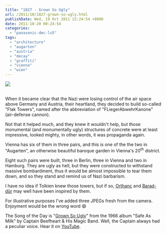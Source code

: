 ```yaml
---
title: "1827 - Grown So Ugly"
url: /2011/10/1827-grown-so-ugly.html
publishDate: Wed, 19 Oct 2011 22:24:54 +0000
date: 2011-10-20 00:24:54
categories: 
  - "panasonic-dmc-lx5"
tags: 
  - "architecture"
  - "augarten"
  - "austria"
  - "decay"
  - "graffiti"
  - "vienna"
  - "wien"
---
```

<div class="container">
<div class="center"><a target="_blank" href="https://d25zfm9zpd7gm5.cloudfront.net/1200x1200/2011/20111018_164109_ps.jpg"><img src="https://d25zfm9zpd7gm5.cloudfront.net/0600x0600/2011/20111018_164109_ps.jpg" /></a></div>
</div>
<br />

When it became clear that the Nazi were losing control of the air space above Germany and Austria, their heartland, they decided to build so-called "Flak Towers", named after the abbreviation of "FLiegerAbwehrKanone" (air-defense cannon). 

<a target="_blank" href="https://d25zfm9zpd7gm5.cloudfront.net/1200x1200/2011/20111018_164327.JPG"><img style="margin: 0pt 10px 0pt 0px; float: left;" src="https://d25zfm9zpd7gm5.cloudfront.net/0150x0150/2011/20111018_164327.JPG" alt="" border="0" /></a> Not that it helped much, and they knew it wouldn't help, but those monumental (and monumentally ugly) structures of concrete were at least impressive, looked mighty, in other words, it was propaganda again.

<a target="_blank" href="https://d25zfm9zpd7gm5.cloudfront.net/1200x1200/2011/20111018_164240.JPG"><img style="margin: 0pt 0px 0pt 10px; float: right;" src="https://d25zfm9zpd7gm5.cloudfront.net/0150x0150/2011/20111018_164240.JPG" alt="" border="0" /></a> Vienna has six of them in three pairs, and this is one of the the two in "Augarten", an otherwise beautiful baroque garden in Vienna's 20<sup>th</sup> district. 

Eight such pairs were built, three in Berlin, three in Vienna and two in Hamburg. They are ugly as hell, but they were constructed to withstand massive bombardment, thus it would be almost impossible to tear them down, and so they stand and remind us of Nazi barbarism.

<a target="_blank" href="https://d25zfm9zpd7gm5.cloudfront.net/1200x1200/2011/20111018_163936.JPG"><img style="margin: 0pt 10px 0pt 0px; float: left;" src="https://d25zfm9zpd7gm5.cloudfront.net/0150x0150/2011/20111018_163936.JPG" alt="" border="0" /></a> I have no idea if Tolkien knew those towers, but if so, <a href="http://lotr.wikia.com/wiki/Orthanc" target="_blank">Orthanc</a> and <a href="http://lotr.wikia.com/wiki/Barad-d%C3%BBr" target="_blank">Barad-dûr</a> may well have been inspired by them.

 For illustrative purposes I've added three JPEGs fresh from the camera. Enjoyment would be the wrong word 😄

The Song of the Day is "<a href="http://www.lyricsmode.com/lyrics/c/captain_beefheart/grown_so_ugly.html" target="_blank">Grown So Ugly</a>" from the 1966 album "Safe As Milk" by Captain Beefheart & His Magic Band. Well, the Captain always had a peculiar voice. Hear it on <a href="http://www.youtube.com/watch?v=XGbDYUoDn4Y" target="_blank">YouTube</a>.
